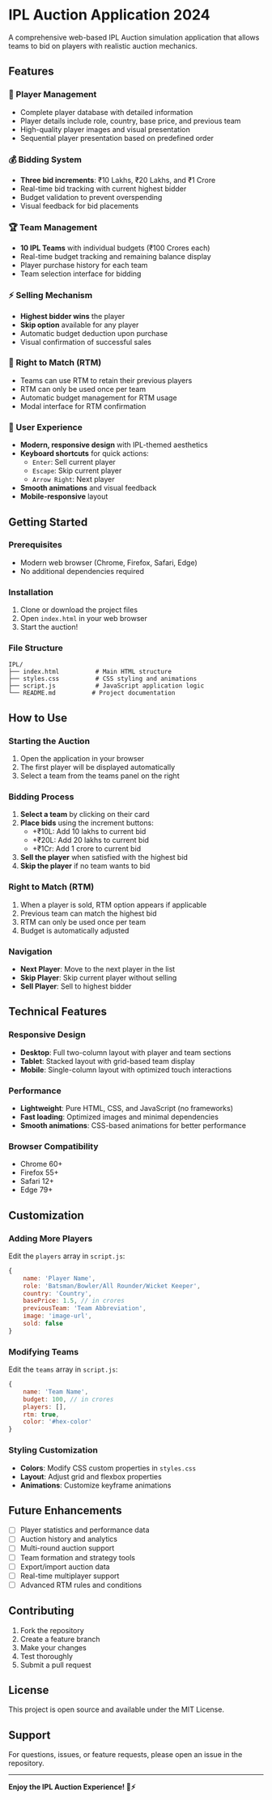# IPL Auction Application 2024

A comprehensive web-based IPL Auction simulation application that allows teams to bid on players with realistic auction mechanics.

## Features

### 🏏 Player Management
- Complete player database with detailed information
- Player details include role, country, base price, and previous team
- High-quality player images and visual presentation
- Sequential player presentation based on predefined order

### 💰 Bidding System
- **Three bid increments**: ₹10 Lakhs, ₹20 Lakhs, and ₹1 Crore
- Real-time bid tracking with current highest bidder
- Budget validation to prevent overspending
- Visual feedback for bid placements

### 🏆 Team Management
- **10 IPL Teams** with individual budgets (₹100 Crores each)
- Real-time budget tracking and remaining balance display
- Player purchase history for each team
- Team selection interface for bidding

### ⚡ Selling Mechanism
- **Highest bidder wins** the player
- **Skip option** available for any player
- Automatic budget deduction upon purchase
- Visual confirmation of successful sales

### 🔄 Right to Match (RTM)
- Teams can use RTM to retain their previous players
- RTM can only be used once per team
- Automatic budget management for RTM usage
- Modal interface for RTM confirmation

### 🎨 User Experience
- **Modern, responsive design** with IPL-themed aesthetics
- **Keyboard shortcuts** for quick actions:
  - `Enter`: Sell current player
  - `Escape`: Skip current player
  - `Arrow Right`: Next player
- **Smooth animations** and visual feedback
- **Mobile-responsive** layout

## Getting Started

### Prerequisites
- Modern web browser (Chrome, Firefox, Safari, Edge)
- No additional dependencies required

### Installation
1. Clone or download the project files
2. Open `index.html` in your web browser
3. Start the auction!

### File Structure
```
IPL/
├── index.html          # Main HTML structure
├── styles.css          # CSS styling and animations
├── script.js           # JavaScript application logic
└── README.md          # Project documentation
```

## How to Use

### Starting the Auction
1. Open the application in your browser
2. The first player will be displayed automatically
3. Select a team from the teams panel on the right

### Bidding Process
1. **Select a team** by clicking on their card
2. **Place bids** using the increment buttons:
   - +₹10L: Add 10 lakhs to current bid
   - +₹20L: Add 20 lakhs to current bid
   - +₹1Cr: Add 1 crore to current bid
3. **Sell the player** when satisfied with the highest bid
4. **Skip the player** if no team wants to bid

### Right to Match (RTM)
1. When a player is sold, RTM option appears if applicable
2. Previous team can match the highest bid
3. RTM can only be used once per team
4. Budget is automatically adjusted

### Navigation
- **Next Player**: Move to the next player in the list
- **Skip Player**: Skip current player without selling
- **Sell Player**: Sell to highest bidder

## Technical Features

### Responsive Design
- **Desktop**: Full two-column layout with player and team sections
- **Tablet**: Stacked layout with grid-based team display
- **Mobile**: Single-column layout with optimized touch interactions

### Performance
- **Lightweight**: Pure HTML, CSS, and JavaScript (no frameworks)
- **Fast loading**: Optimized images and minimal dependencies
- **Smooth animations**: CSS-based animations for better performance

### Browser Compatibility
- Chrome 60+
- Firefox 55+
- Safari 12+
- Edge 79+

## Customization

### Adding More Players
Edit the `players` array in `script.js`:
```javascript
{
    name: 'Player Name',
    role: 'Batsman/Bowler/All Rounder/Wicket Keeper',
    country: 'Country',
    basePrice: 1.5, // in crores
    previousTeam: 'Team Abbreviation',
    image: 'image-url',
    sold: false
}
```

### Modifying Teams
Edit the `teams` array in `script.js`:
```javascript
{
    name: 'Team Name',
    budget: 100, // in crores
    players: [],
    rtm: true,
    color: '#hex-color'
}
```

### Styling Customization
- **Colors**: Modify CSS custom properties in `styles.css`
- **Layout**: Adjust grid and flexbox properties
- **Animations**: Customize keyframe animations

## Future Enhancements

- [ ] Player statistics and performance data
- [ ] Auction history and analytics
- [ ] Multi-round auction support
- [ ] Team formation and strategy tools
- [ ] Export/import auction data
- [ ] Real-time multiplayer support
- [ ] Advanced RTM rules and conditions

## Contributing

1. Fork the repository
2. Create a feature branch
3. Make your changes
4. Test thoroughly
5. Submit a pull request

## License

This project is open source and available under the MIT License.

## Support

For questions, issues, or feature requests, please open an issue in the repository.

---

**Enjoy the IPL Auction Experience! 🏏⚡**

